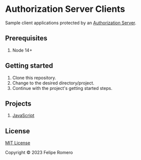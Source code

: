 # Authorization Server Clients

Sample client applications protected by an [Authorization Server][1].

## Prerequisites

1. Node 14+

## Getting started

1. Clone this repository.
1. Change to the desired directory/project.
1. Continue with the project's getting started steps.

## Projects

1. [JavaScript](src/javascript/README.md)

## License

[MIT License](LICENSE)

Copyright &copy; 2023 Felipe Romero

[1]: https://github.com/feliperomero3/AuthorizationServer
